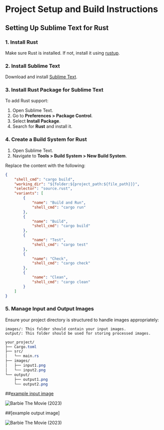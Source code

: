 # Project Setup and Build Instructions

## Setting Up Sublime Text for Rust

### 1. Install Rust

Make sure Rust is installed. If not, install it using [rustup](https://rustup.rs/).

### 2. Install Sublime Text

Download and install [Sublime Text](https://www.sublimetext.com/).

### 3. Install Rust Package for Sublime Text

To add Rust support:
1. Open Sublime Text.
2. Go to **Preferences > Package Control**.
3. Select **Install Package**.
4. Search for **Rust** and install it.

### 4. Create a Build System for Rust

1. Open Sublime Text.
2. Navigate to **Tools > Build System > New Build System**.

Replace the content with the following:

```json
{
    "shell_cmd": "cargo build",
    "working_dir": "${folder:${project_path:${file_path}}}",
    "selector": "source.rust",
    "variants": [
        {
            "name": "Build and Run",
            "shell_cmd": "cargo run"
        },
        {
            "name": "Build",
            "shell_cmd": "cargo build"
        },
        {
            "name": "Test",
            "shell_cmd": "cargo test"
        },
        {
            "name": "Check",
            "shell_cmd": "cargo check"
        },
        {
            "name": "Clean",
            "shell_cmd": "cargo clean"
        }
    ]
}

```
### 5. Manage Input and Output Images

Ensure your project directory is structured to handle images appropriately:

    images/: This folder should contain your input images.
    output/: This folder should be used for storing processed images.
```css
your_project/
├── Cargo.toml
├── src/
│   └── main.rs
├── images/
│   ├── input1.png
│   └── input2.png
└── output/
    ├── output1.png
    └── output2.png
```
    
##[example input image](https://github.com/SurajSia/concurent-image-processing/blob/main/images/Barbie%20The%20Movie%20(2023).jpeg)

![Barbie The Movie (2023)](https://github.com/user-attachments/assets/f6faa5a9-b4ef-4e9f-9007-87cdb33f0107)

##[example output image]

![Barbie The Movie (2023)](https://github.com/user-attachments/assets/9e224ab0-74e4-435a-983a-9e00513945a3)



